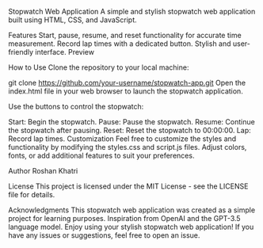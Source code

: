 Stopwatch Web Application
A simple and stylish stopwatch web application built using HTML, CSS, and JavaScript.

Features
Start, pause, resume, and reset functionality for accurate time measurement.
Record lap times with a dedicated button.
Stylish and user-friendly interface.
Preview

How to Use
Clone the repository to your local machine:

git clone https://github.com/your-username/stopwatch-app.git
Open the index.html file in your web browser to launch the stopwatch application.

Use the buttons to control the stopwatch:

Start: Begin the stopwatch.
Pause: Pause the stopwatch.
Resume: Continue the stopwatch after pausing.
Reset: Reset the stopwatch to 00:00:00.
Lap: Record lap times.
Customization
Feel free to customize the styles and functionality by modifying the styles.css and script.js files. Adjust colors, fonts, or add additional features to suit your preferences.

Author
Roshan Khatri

License
This project is licensed under the MIT License - see the LICENSE file for details.

Acknowledgments
This stopwatch web application was created as a simple project for learning purposes.
Inspiration from OpenAI and the GPT-3.5 language model.
Enjoy using your stylish stopwatch web application! If you have any issues or suggestions, feel free to open an issue.
